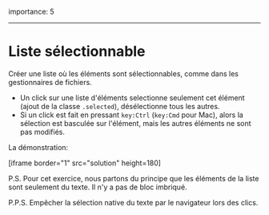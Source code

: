 importance: 5

---

# Liste sélectionnable

Créer une liste où les éléments sont sélectionnables, comme dans les gestionnaires de fichiers.

- Un click sur une liste d'éléments selectionne seulement cet élément (ajout de la classe `.selected`), désélectionne tous les autres.
- Si un click est fait en pressant `key:Ctrl` (`key:Cmd` pour Mac), alors la sélection est basculée sur l'élément, mais les autres éléments ne sont pas modifiés.

La démonstration:

[iframe border="1" src="solution" height=180]

P.S. Pour cet exercice, nous partons du principe que les éléments de la liste sont seulement du texte. Il n'y a pas de bloc imbriqué.

P.P.S. Empêcher la sélection native du texte par le navigateur lors des clics.
